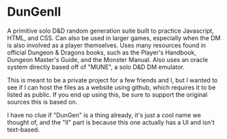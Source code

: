 # DunGenII

A primitive solo D&D random generation suite built to practice Javascript, HTML, and CSS. Can also be used in larger games, especially when the DM is also involved as a player themselves.
Uses many resources found in official Dungeon & Dragons books, such as the Player's Handbook, Dungeon Master's Guide, and the Monster Manual.
Also uses an oracle system directly based off of "MUNE", a solo D&D DM emulator.

This is meant to be a private project for a few friends and I, but I wanted to see if I can host the files as a website using github, which requires it to be listed as public. If you end up using this, be sure to support the original sources this is based on.

I have no clue if "DunGen" is a thing already, it's just a cool name we thought of, and the "II" part is because this one actually has a UI and isn't text-based.
